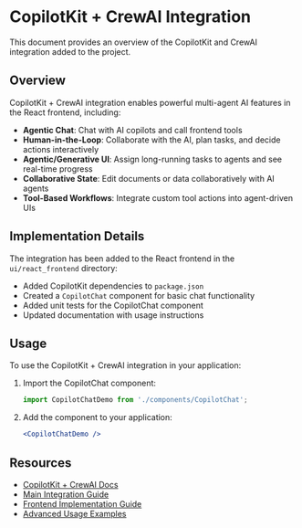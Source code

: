# CopilotKit + CrewAI Integration

This document provides an overview of the CopilotKit and CrewAI integration added to the project.

## Overview

CopilotKit + CrewAI integration enables powerful multi-agent AI features in the React frontend,
including:

- **Agentic Chat**: Chat with AI copilots and call frontend tools
- **Human-in-the-Loop**: Collaborate with the AI,
plan tasks,
and decide actions interactively
- **Agentic/Generative UI**: Assign long-running tasks to agents and see real-time progress
- **Collaborative State**: Edit documents or data collaboratively with AI agents
- **Tool-Based Workflows**: Integrate custom tool actions into agent-driven UIs

## Implementation Details

The integration has been added to the React frontend in the `ui/react_frontend` directory:

- Added CopilotKit dependencies to `package.json`
- Created a `CopilotChat` component for basic chat functionality
- Added unit tests for the CopilotChat component
- Updated documentation with usage instructions

## Usage

To use the CopilotKit + CrewAI integration in your application:

1. Import the CopilotChat component:
   ```jsx
   import CopilotChatDemo from './components/CopilotChat';
   ```

2. Add the component to your application:
   ```jsx
   <CopilotChatDemo />
   ```

## Resources

- [CopilotKit + CrewAI Docs](https://docs.copilotkit.ai/crewai-crews)
- [Main Integration Guide](./docs/CrewAI_CopilotKit_Integration.md)
- [Frontend Implementation Guide](./ui/react_frontend/CopilotKit_CrewAI.md)
- [Advanced Usage Examples](./docs/examples/CrewAI_CopilotKit_Advanced_Examples.md)
